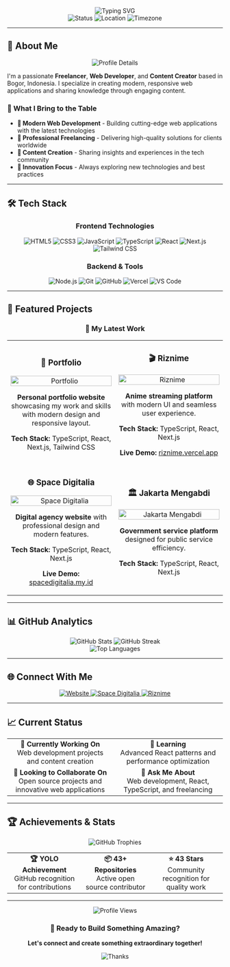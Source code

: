 <div align="center">
  <img src="https://readme-typing-svg.herokuapp.com?font=Fira+Code&weight=600&size=28&pause=1000&color=6366F1&center=true&vCenter=true&width=700&height=100&lines=Hello%2C+I'm+Rizki+Ramadhan;Freelancer+%7C+Web+Developer+%7C+Content+Creator" alt="Typing SVG" />
</div>

<div align="center">
  <img src="https://img.shields.io/badge/Status-Available%20for%20Hire-brightgreen?style=for-the-badge&logo=github" alt="Status" />
  <img src="https://img.shields.io/badge/Location-Bogor%2C%20Indonesia-blue?style=for-the-badge&logo=location" alt="Location" />
  <img src="https://img.shields.io/badge/Timezone-UTC%2B07:00-orange?style=for-the-badge&logo=clock" alt="Timezone" />
</div>

---

## 🚀 About Me

<div align="center">
  <img src="https://github-profile-summary-cards.vercel.app/api/cards/profile-details?username=Rizkiramadhan20&theme=github_dark" alt="Profile Details" />
</div>

I'm a passionate **Freelancer**, **Web Developer**, and **Content Creator** based in Bogor, Indonesia. I specialize in creating modern, responsive web applications and sharing knowledge through engaging content.

### 🌟 What I Bring to the Table

- **🎨 Modern Web Development** - Building cutting-edge web applications with the latest technologies
- **💼 Professional Freelancing** - Delivering high-quality solutions for clients worldwide
- **📝 Content Creation** - Sharing insights and experiences in the tech community
- **🚀 Innovation Focus** - Always exploring new technologies and best practices

---

## 🛠️ Tech Stack

<div align="center">
  <h3>Frontend Technologies</h3>
  <img src="https://img.shields.io/badge/HTML5-E34F26?style=for-the-badge&logo=html5&logoColor=white" alt="HTML5" />
  <img src="https://img.shields.io/badge/CSS3-1572B6?style=for-the-badge&logo=css3&logoColor=white" alt="CSS3" />
  <img src="https://img.shields.io/badge/JavaScript-F7DF1E?style=for-the-badge&logo=javascript&logoColor=black" alt="JavaScript" />
  <img src="https://img.shields.io/badge/TypeScript-007ACC?style=for-the-badge&logo=typescript&logoColor=white" alt="TypeScript" />
  <img src="https://img.shields.io/badge/React-20232A?style=for-the-badge&logo=react&logoColor=61DAFB" alt="React" />
  <img src="https://img.shields.io/badge/Next.js-000000?style=for-the-badge&logo=next.js&logoColor=white" alt="Next.js" />
  <img src="https://img.shields.io/badge/Tailwind_CSS-38B2AC?style=for-the-badge&logo=tailwind-css&logoColor=white" alt="Tailwind CSS" />
</div>

<div align="center">
  <h3>Backend & Tools</h3>
  <img src="https://img.shields.io/badge/Node.js-43853D?style=for-the-badge&logo=node.js&logoColor=white" alt="Node.js" />
  <img src="https://img.shields.io/badge/Git-F05032?style=for-the-badge&logo=git&logoColor=white" alt="Git" />
  <img src="https://img.shields.io/badge/GitHub-100000?style=for-the-badge&logo=github&logoColor=white" alt="GitHub" />
  <img src="https://img.shields.io/badge/Vercel-000000?style=for-the-badge&logo=vercel&logoColor=white" alt="Vercel" />
  <img src="https://img.shields.io/badge/VS_Code-007ACC?style=for-the-badge&logo=visual-studio-code&logoColor=white" alt="VS Code" />
</div>

---

## 📁 Featured Projects

<div align="center">
  <h3>🚀 My Latest Work</h3>
</div>

<table>
  <tr>
    <td width="50%">
      <h3 align="center">🎨 Portfolio</h3>
      <div align="center">
        <a href="https://github.com/Rizkiramadhan20/portofolio" target="_blank">
          <img src="https://github-readme-stats.vercel.app/api/pin/?username=Rizkiramadhan20&repo=portofolio&theme=github_dark&hide_border=true" width="100%" alt="Portfolio" />
        </a>
        <p><strong>Personal portfolio website</strong> showcasing my work and skills with modern design and responsive layout.</p>
        <p><strong>Tech Stack:</strong> TypeScript, React, Next.js, Tailwind CSS</p>
      </div>
    </td>
    <td width="50%">
      <h3 align="center">🎬 Riznime</h3>
      <div align="center">
        <a href="https://github.com/Rizkiramadhan20/riznime" target="_blank">
          <img src="https://github-readme-stats.vercel.app/api/pin/?username=Rizkiramadhan20&repo=riznime&theme=github_dark&hide_border=true" width="100%" alt="Riznime" />
        </a>
        <p><strong>Anime streaming platform</strong> with modern UI and seamless user experience.</p>
        <p><strong>Tech Stack:</strong> TypeScript, React, Next.js</p>
        <p><strong>Live Demo:</strong> <a href="https://riznime.vercel.app" target="_blank">riznime.vercel.app</a></p>
      </div>
    </td>
  </tr>
  <tr>
    <td width="50%">
      <h3 align="center">🌐 Space Digitalia</h3>
      <div align="center">
        <a href="https://github.com/Rizkiramadhan20/space-digitalia" target="_blank">
          <img src="https://github-readme-stats.vercel.app/api/pin/?username=Rizkiramadhan20&repo=space-digitalia&theme=github_dark&hide_border=true" width="100%" alt="Space Digitalia" />
        </a>
        <p><strong>Digital agency website</strong> with professional design and modern features.</p>
        <p><strong>Tech Stack:</strong> TypeScript, React, Next.js</p>
        <p><strong>Live Demo:</strong> <a href="https://spacedigitalia.my.id" target="_blank">spacedigitalia.my.id</a></p>
      </div>
    </td>
    <td width="50%">
      <h3 align="center">🏛️ Jakarta Mengabdi</h3>
      <div align="center">
        <a href="https://github.com/Rizkiramadhan20/jakarta-mengabdi" target="_blank">
          <img src="https://github-readme-stats.vercel.app/api/pin/?username=Rizkiramadhan20&repo=jakarta-mengabdi&theme=github_dark&hide_border=true" width="100%" alt="Jakarta Mengabdi" />
        </a>
        <p><strong>Government service platform</strong> designed for public service efficiency.</p>
        <p><strong>Tech Stack:</strong> TypeScript, React, Next.js</p>
      </div>
    </td>
  </tr>
</table>

---

## 📊 GitHub Analytics

<div align="center">
  <img src="https://github-readme-stats.vercel.app/api?username=Rizkiramadhan20&show_icons=true&theme=github_dark&hide_border=true&bg_color=0D1117&title_color=6366F1&icon_color=6366F1&text_color=FFFFFF" alt="GitHub Stats" />
  <img src="https://github-readme-streak-stats.herokuapp.com/?user=Rizkiramadhan20&theme=github_dark&hide_border=true&background=0D1117&stroke=6366F1&ring=6366F1&fire=6366F1&currStreakNum=FFFFFF&currStreakLabel=6366F1&sideNums=FFFFFF&sideLabels=6366F1&dates=FFFFFF" alt="GitHub Streak" />
</div>

<div align="center">
  <img src="https://github-readme-stats.vercel.app/api/top-langs/?username=Rizkiramadhan20&layout=compact&theme=github_dark&hide_border=true&bg_color=0D1117&title_color=6366F1&text_color=FFFFFF" alt="Top Languages" />
</div>

---

## 🌐 Connect With Me

<div align="center">
  <a href="https://rizkiramadhan.web.id" target="_blank">
    <img src="https://img.shields.io/badge/Website-000000?style=for-the-badge&logo=About.me&logoColor=white" alt="Website" />
  </a>
  <a href="https://spacedigitalia.my.id" target="_blank">
    <img src="https://img.shields.io/badge/Space_Digitalia-000000?style=for-the-badge&logo=About.me&logoColor=white" alt="Space Digitalia" />
  </a>
  <a href="https://riznime.vercel.app" target="_blank">
    <img src="https://img.shields.io/badge/Riznime-000000?style=for-the-badge&logo=About.me&logoColor=white" alt="Riznime" />
  </a>
</div>

---

## 📈 Current Status

<div align="center">
  <table>
    <tr>
      <td align="center">
        <strong>🔭 Currently Working On</strong><br/>
        Web development projects and content creation
      </td>
      <td align="center">
        <strong>🌱 Learning</strong><br/>
        Advanced React patterns and performance optimization
      </td>
    </tr>
    <tr>
      <td align="center">
        <strong>👯 Looking to Collaborate On</strong><br/>
        Open source projects and innovative web applications
      </td>
      <td align="center">
        <strong>💬 Ask Me About</strong><br/>
        Web development, React, TypeScript, and freelancing
      </td>
    </tr>
  </table>
</div>

---

## 🏆 Achievements & Stats

<div align="center">
  <img src="https://github-profile-trophy.vercel.app/?username=Rizkiramadhan20&theme=github_dark&no-frame=true&no-bg=false&margin-w=4" alt="GitHub Trophies" />
</div>

<div align="center">
  <table>
    <tr>
      <td align="center">
        <strong>🏆 YOLO Achievement</strong><br/>
        GitHub recognition for contributions
      </td>
      <td align="center">
        <strong>📦 43+ Repositories</strong><br/>
        Active open source contributor
      </td>
      <td align="center">
        <strong>⭐ 43 Stars</strong><br/>
        Community recognition for quality work
      </td>
    </tr>
  </table>
</div>

---

<div align="center">
  <img src="https://komarev.com/ghpvc/?username=Rizkiramadhan20&style=for-the-badge&color=6366F1" alt="Profile Views" />
  
  <h3>🚀 Ready to Build Something Amazing?</h3>
  <p><strong>Let's connect and create something extraordinary together!</strong></p>
  
  <img src="https://readme-typing-svg.herokuapp.com?font=Fira+Code&weight=600&size=20&pause=2000&color=6366F1&center=true&vCenter=true&width=400&height=50&lines=Thanks+for+visiting!+%F0%9F%98%8A" alt="Thanks" />
</div>

